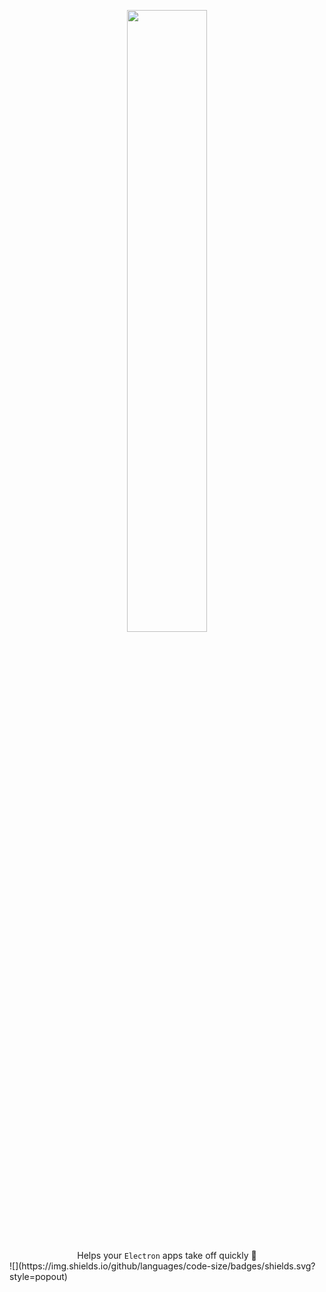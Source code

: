 <p align="center"><img width=50.5% src="https://i.ibb.co/f4Yk797/Group-1.png"></p>

<div align="center">
  Helps your <code>Electron</code> apps take off quickly 🚀
  <br />
  
</div>
![](https://img.shields.io/github/languages/code-size/badges/shields.svg?style=popout)
<br />
